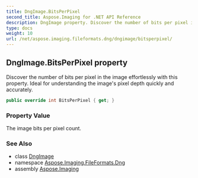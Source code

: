 ```yaml
---
title: DngImage.BitsPerPixel
second_title: Aspose.Imaging for .NET API Reference
description: DngImage property. Discover the number of bits per pixel in the image effortlessly with this property. Ideal for understanding the images pixel depth quickly and accurately
type: docs
weight: 10
url: /net/aspose.imaging.fileformats.dng/dngimage/bitsperpixel/
---
```

## DngImage.BitsPerPixel property

Discover the number of bits per pixel in the image effortlessly with this property. Ideal for understanding the image's pixel depth quickly and accurately.

```csharp
public override int BitsPerPixel { get; }
```

### Property Value

The image bits per pixel count.

### See Also

* class [DngImage](../)
* namespace [Aspose.Imaging.FileFormats.Dng](../../dngimage/)
* assembly [Aspose.Imaging](../../../)


